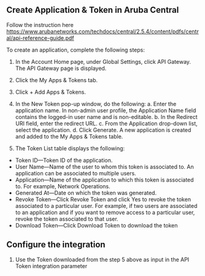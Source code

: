 ## Create Application & Token in Aruba Central
Follow the instruction here https://www.arubanetworks.com/techdocs/central/2.5.4/content/pdfs/central/api-reference-guide.pdf

To create an application, complete the following steps:
1. In the Account Home page, under Global Settings, click API Gateway.
The API Gateway page is displayed.
2. Click the My Apps & Tokens tab.
3. Click + Add Apps & Tokens.
4. In the New Token pop-up window, do the following:
a. Enter the application name. In non-admin user profile, the Application Name field contains the
logged-in user name and is non-editable.
b. In the Redirect URI field, enter the redirect URL.
c. From the Application drop-down list, select the application.
d. Click Generate. A new application is created and added to the My Apps & Tokens table.

5. The Token List table displays the following:
- Token ID—Token ID of the application.
- User Name—Name of the user to whom this token is associated to. An application can be associated to multiple users.
- Application—Name of the application to which this token is associated to. For example, Network Operations.
- Generated At—Date on which the token was generated.
- Revoke Token—Click Revoke Token and click Yes to revoke the token associated to a particular user. For example, if two users are associated to an application and if you want to remove access to a particular user, revoke the token associated to that user.
- Download Token—Click Download Token to download the token

## Configure the integration
1. Use the Token downloaded from the step 5 above as input in the API Token integration parameter

